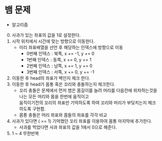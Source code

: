 # 뱀 문제
- 알고리즘
0. 사과가 있는 좌표의 값을 1로 설정한다.
1. 시작 위치에서 시간에 맞는 방향으로 이동한다.
    - 미리 좌표배열을 선언 후 해당하는 인덱스에 방향으로 이동
        - 0번째 인덱스 : 북쪽, x += -1, y +=  0
        - 1번째 인덱스 : 동쪽, x +=  0, y +=  1
        - 2번째 인덱스 : 남쪽, x +=  1, y +=  0
        - 3번째 인덱스 : 서쪽, x +=  0, y += -1
2. 이동한 후 head의 좌표가 벽인지 체크 한다.
3. 이동한 후 head가 몸통 혹은 꼬리와 충돌하는지 체크한다.
    - 꼬리 충돌은 문제에서 먼저 뱀은 몸길이를 늘려 머리를 다음칸에 위차하는것을 나는 모든 머리와 몸을 한번에 움직이고 <br>
      움직이기전의 꼬리의 좌표만 기억하도록 하여 꼬리와 머리가 부딪치는지 체크하도록 구현함.
    - 몸통 충돌은 머리 좌표와 몸들의 좌표를 각각 비교
4. 사과가 있다면 ( == 1) 기억했던 꼬리 좌표를 이용하여 몸통 마지막에 추가한다.
    - 사과를 먹었다면 사과 좌표의 값을 1에서 0으로 해준다.
5. 1 ~ 4 무한반복
    
